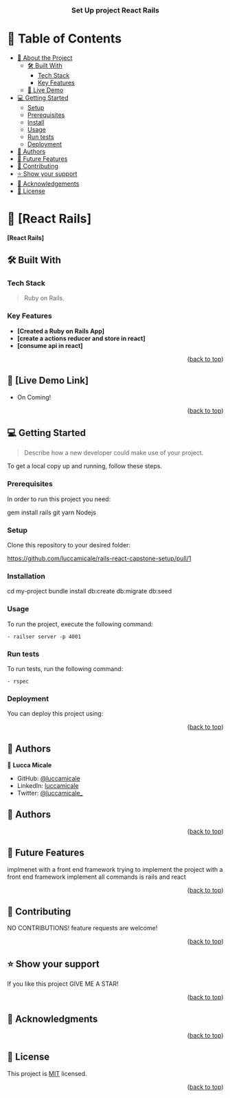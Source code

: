 <a name="readme-top"></a>

<div align="center">

  <h3><b>Set Up project React Rails</b></h3>

</div>

# 📗 Table of Contents

- [📖 About the Project](#about-project)
  - [🛠 Built With](#built-with)
    - [Tech Stack](#tech-stack)
    - [Key Features](#key-features)
  - [🚀 Live Demo](#live-demo)
- [💻 Getting Started](#getting-started)
  - [Setup](#setup)
  - [Prerequisites](#prerequisites)
  - [Install](#install)
  - [Usage](#usage)
  - [Run tests](#run-tests)
  - [Deployment](#triangular_flag_on_post-deployment)
- [👥 Authors](#authors)
- [🔭 Future Features](#future-features)
- [🤝 Contributing](#contributing)
- [⭐️ Show your support](#support)
- [🙏 Acknowledgements](#acknowledgements)
- [📝 License](#license)


# 📖 [React Rails] <a name="about-project"></a>

**[React Rails]** 

## 🛠 Built With <a name="built-with"></a>

### Tech Stack <a name="tech-stack"></a>

> Ruby on Rails.


### Key Features <a name="key-features"></a>

- **[Created a Ruby on Rails App]**
- **[create a actions reducer and store in react]**
- **[consume api in react]**

<p align="right">(<a href="#readme-top">back to top</a>)</p>


## 🚀 [Live Demo Link] <a name="live-demo"></a>

- On Coming!


<p align="right">(<a href="#readme-top">back to top</a>)</p>


## 💻 Getting Started <a name="getting-started"></a>

> Describe how a new developer could make use of your project.

To get a local copy up and running, follow these steps.

### Prerequisites

In order to run this project you need:

 gem install rails
 git
 yarn
 Nodejs

### Setup

Clone this repository to your desired folder:

https://github.com/luccamicale/rails-react-capstone-setup/pull/1

### Installation
  cd my-project
  bundle install
  db:create
  db:migrate
  db:seed

### Usage
To run the project, execute the following command:
```
- railser server -p 4001
```

### Run tests
To run tests, run the following command:
```
- rspec
```
### Deployment

You can deploy this project using:



<p align="right">(<a href="#readme-top">back to top</a>)</p>


## 👥 Authors <a name="authors"></a>

👤 **Lucca Micale**

- GitHub: [@luccamicale](https://github.com/luccamicale)
- LinkedIn: [luccamicale](https://www.linkedin.com/in/luccamicale/)
- Twitter: [@luccamicale_](https://twitter.com/LuccaMicale_)

## 👥 Authors <a name="authors"></a>

<p align="right">(<a href="#readme-top">back to top</a>)</p>


## 🔭 Future Features <a name="future-features"></a>

implmenet with a front end framework trying to implement the project with a front end framework
implement all commands is rails and react

<p align="right">(<a href="#readme-top">back to top</a>)</p>

## 🤝 Contributing <a name="contributing"></a>

NO CONTRIBUTIONS! 
feature requests are welcome!

<p align="right">(<a href="#readme-top">back to top</a>)</p>


## ⭐️ Show your support <a name="support"></a>

If you like this project GIVE ME A STAR!

<p align="right">(<a href="#readme-top">back to top</a>)</p>


## 🙏 Acknowledgments <a name="acknowledgements"></a>


<p align="right">(<a href="#readme-top">back to top</a>)</p>

## 📝 License <a name="license"></a>

This project is [MIT](https://github.com/luccamicale/Blog-App-Rails/blob/validations-and-model/LICENSE) licensed.


<p align="right">(<a href="#readme-top">back to top</a>)</p>